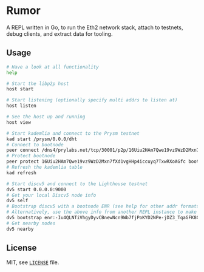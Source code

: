 # Rumor

A REPL written in Go, to run the Eth2 network stack, attach to testnets, debug clients, and extract data for tooling.

## Usage

```bash
# Have a look at all functionality
help

# Start the libp2p host
host start

# Start listening (optionally specify multi addrs to listen at)
host listen

# See the host up and running
host view

# Start kademlia and connect to the Prysm testnet
kad start /prysm/0.0.0/dht
# Connect to bootnode
peer connect /dns4/prylabs.net/tcp/30001/p2p/16Uiu2HAm7Qwe19vz9WzD2Mxn7fXd1vgHHp4iccuyq7TxwRXoAGfc
# Protect bootnode
peer protect 16Uiu2HAm7Qwe19vz9WzD2Mxn7fXd1vgHHp4iccuyq7TxwRXoAGfc bootnode
# Refresh the kademlia table
kad refresh

# Start discv5 and connect to the Lighthouse testnet
dv5 start 0.0.0.0:9000
# Get your local Discv5 node info
dv5 self
# Bootstrap discv5 with a bootnode ENR (see help for other addr formats)
# Alternatively, use the above info from another REPL instance to make an enode address, and bootstrap to that.
dv5 bootstrap enr:-Iu4QLNTiVhgyDyvCBnewNcn9Wb7fjPoKYD2NPe-jDZ3_TqaGFK8CcWr7ai7w9X8Im_ZjQYyeoBP_luLLBB4wy39gQ4JgmlkgnY0gmlwhCOhiGqJc2VjcDI1NmsxoQMrmBYg_yR_ZKZKoLiChvlpNqdwXwodXmgw_TRow7RVwYN0Y3CCIyiDdWRwgiMo
# Get nearby nodes
dv5 nearby

```
## License

MIT, see [`LICENSE`](./LICENSE) file.

